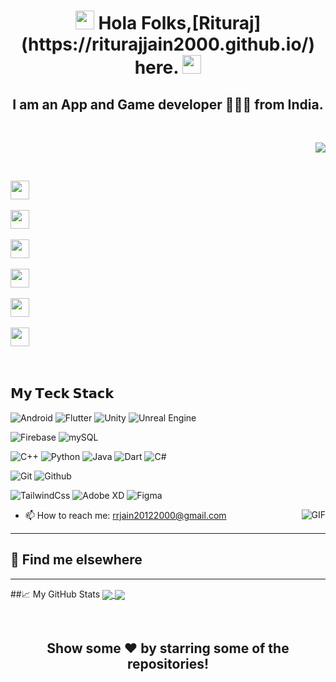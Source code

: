 <div align="center">
<h1><img src="https://emojis.slackmojis.com/emojis/images/1531849430/4246/blob-sunglasses.gif?1531849430" width="30"/> Hola Folks,[Rituraj] (https://riturajjain2000.github.io/) here. <img src="https://raw.githubusercontent.com/MartinHeinz/MartinHeinz/master/wave.gif" width="30px"></h1>
  <h2>I am an App and Game developer 👨🏻‍💻 from India.</h2>

</div>
<br>

 <p align="right"> <img src="https://komarev.com/ghpvc/?username=riturajjain2000"  /> </p>
 
 </br>

<p align="left">

<a href="https://www.linkedin.com/in/rituraj-jain-bb374a194/" >  <img height="30" src="https://www.flaticon.com/svg/static/icons/svg/174/174857.svg"></a>&nbsp;&nbsp;&nbsp;&nbsp;&nbsp;

<a href="https://www.instagram.com/riturajjain2000/" > <img height="30" src="https://www.flaticon.com/svg/static/icons/svg/733/733558.svg"></a>&nbsp;&nbsp;&nbsp;&nbsp;&nbsp;

<a href="https://twitter.com/riturajjain2000" >  <img height="30" src="https://www.flaticon.com/svg/static/icons/svg/1409/1409937.svg"></a>&nbsp;&nbsp;&nbsp;&nbsp;&nbsp;

<a href="https://www.codechef.com/users/rituraj_jain">  <img height="30" img src="https://www.codechef.com/sites/all/themes/abessive/logo.svg" ></a>&nbsp;&nbsp;&nbsp;&nbsp;&nbsp;

<a href="https://www.hackerrank.com/rrjain20122000">    <img height="30" img src="https://upload.wikimedia.org/wikipedia/commons/4/40/HackerRank_Icon-1000px.png" ></a>&nbsp;&nbsp;&nbsp;&nbsp;&nbsp;

<a href="https://stackoverflow.com/users/12618131/rituraj-jain">    <img height="30" img src="https://stackoverflow.design/assets/img/logos/so/logo-stackoverflow.svg" ></a>&nbsp;&nbsp;&nbsp;&nbsp;&nbsp;



</p>


<br>

## 𝗠𝘆 𝗧𝗲𝗰𝗸 𝗦𝘁𝗮𝗰𝗸

![Android](https://img.shields.io/badge/-Android-green?style=for-the-badge&logo=Android&logoColor=ffffff)
![Flutter](https://img.shields.io/badge/-Flutter-blue?style=for-the-badge&logo=Flutter&logoColor=ffffff)
![Unity](https://img.shields.io/badge/-Unity-grey?style=for-the-badge&logo=Unity&logoColor=ffffff)
![Unreal Engine](https://img.shields.io/badge/-Unreal%20Engine-black?style=for-the-badge&logo=Unreal%20Engine&logoColor=ffffff)

![Firebase](https://img.shields.io/badge/-Firebase-yellow?style=for-the-badge&logo=Firebase&logoColor=ffffff)
![mySQL](https://img.shields.io/badge/-mySQL-black?style=for-the-badge&logo=mySQL&logoColor=ffffff)

![C++](https://img.shields.io/badge/-C%2B%2B-blue?style=for-the-badge&logo=C%2B%2B&logoColor=ffffff)
![Python](https://img.shields.io/badge/-Python-grey?style=for-the-badge&logo=Python&logoColor=ffffff)
![Java](https://img.shields.io/badge/-Java-yellow?style=for-the-badge&logo=Java&logoColor=000000)
![Dart](https://img.shields.io/badge/-Dart-cyan?style=for-the-badge&logo=Dart&logoColor=000000)
![C#](https://img.shields.io/badge/-C%23-blueviolet?style=for-the-badge&logo=C%20Sharp&logoColor=ffffff)


![Git](https://img.shields.io/badge/-Git-grey?style=for-the-badge&logo=Git&logoColor=ffffff)
![Github](https://img.shields.io/badge/-Github-grey?style=for-the-badge&logo=Github&logoColor=ffffff)

![TailwindCss](http://img.shields.io/badge/-TailwindCss-red?style=for-the-badge&logo=Tailwind%20Css&logoColor=ffffff)
![Adobe XD](http://img.shields.io/badge/-Adobe%20XD-blueviolet?style=for-the-badge&logo=Adobe%20XD&logoColor=ffffff)
![Figma](https://img.shields.io/badge/-Figma-orange?style=for-the-badge&logo=Figma&logoColor=ffffff)




<img align="right" alt="GIF" src="https://media2.giphy.com/media/LmNwrBhejkK9EFP504/giphy.gif" />

 - 📫 How to reach me: [rrjain20122000@gmail.com](mailto:rrjain20122000@gmail.com)
 


---
## 📢 Find me elsewhere
<p align="left">
  
</p>

<hr>


##📈 My GitHub Stats
<a href="https://github.com/riturajjain2000">
  <img align="center" src="https://github-readme-stats.vercel.app/api/top-langs/?username=riturajjain2000&title_color=ffffff&text_color=c9cacc&icon_color=2bbc8a&bg_color=1d1f21" />
</a>
<a href="https://github.com/riturajjain2000">
  <img align="center" src="https://github-readme-stats.vercel.app/api?username=riturajjain2000&show_icons=true&theme=onedark" />
</a>



</br>

<div align="center">

## Show some ❤️ by starring some of the repositories!
</div>